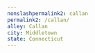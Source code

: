 ```yaml
---
﻿nonslashpermalink2: callan
permalink2: /callan/
alley: Callan
city: Middletown
state: Connecticut
---
```

